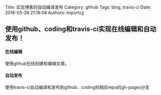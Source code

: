 Title: 实现博客的自动编译发布
Category: github
Tags: blog, travis-ci
Date: 2016-03-28 21:18:08
Authors: importcjj


## 使用github、coding和travis-ci实现在线编辑和自动发布！

#### 在线编辑

使用github在线创建和编辑文章。

#### 自动发布

使用travis-ci自动编译和发布到github、coding的相应repo的gh-pages分支

